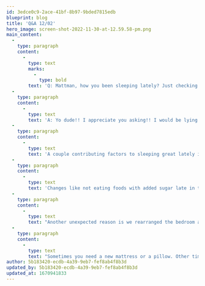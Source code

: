 ```yaml
---
id: 3edce0c9-2ace-41bf-8b97-9bded7815edb
blueprint: blog
title: 'Q&A 12/02'
hero_image: screen-shot-2022-11-30-at-12.59.58-pm.png
main_content:
  -
    type: paragraph
    content:
      -
        type: text
        marks:
          -
            type: bold
        text: 'Q: Mattman, how you been sleeping lately? Just checking in. ~superfan'
  -
    type: paragraph
    content:
      -
        type: text
        text: 'A: Yo dude!! I appreciate you asking!! I would be lying if I told you I slept perfectly every single night. Lately, though, I have been sleeping better than I can remember! And it still isn’t perfect.'
  -
    type: paragraph
    content:
      -
        type: text
        text: 'A couple contributing factors to sleeping great lately is knowledge of nutrition in regards to sleep. For a long time I focused on my bedtime and wake up habits. So much so that I wasn’t getting huge results from changes I thought would improve my sleep. After reading about what nutrition helps my body get better quality sleep, I made some changes.'
  -
    type: paragraph
    content:
      -
        type: text
        text: 'Changes like not eating foods with added sugar late in the evening. Instead, I eat them just BEFORE dinner! This way my body has time to process the food.'
  -
    type: paragraph
    content:
      -
        type: text
        text: "Another unexpected reason is we rearranged the bedroom and I switched sides with my wife. The urge to change came out of nowhere but we are both happier with the new cozy bedroom setup. OH, and we used to have two dogs sleeping in bed with\_us all night. But they now sleep in their own beds. This was incredibly difficult to\_convince my better half to do. However, we have less interruptions during the night. Last but not least, I joined a gym and work out 30 minutes three times a week. More activity during the day can lead to more metabolic activity at night. And with better nutrition, I’m seeing pant sizes I haven’t seen in 15 years."
  -
    type: paragraph
    content:
      -
        type: text
        text: "Sometimes you need a new mattress or a pillow. Other times you need to address the problem from how you live and what you eat. Interested in learning more about sleep\_and nutrition? Text me at 704-498-4491. I can offer some helpful tips on starting\_your journey for better sleep!"
author: 5b183420-ecdb-4a39-9eb7-fef8ab4f8b3d
updated_by: 5b183420-ecdb-4a39-9eb7-fef8ab4f8b3d
updated_at: 1670941833
---
```

